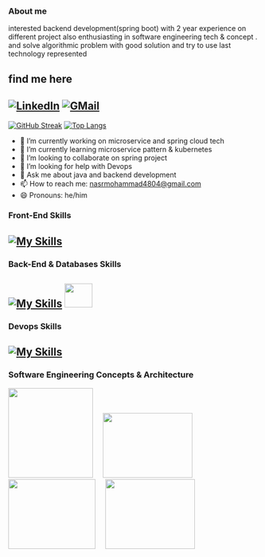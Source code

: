 ### About me


interested backend development(spring boot) with 2 year experience on different project also enthusiasting in software engineering tech & concept . and solve algorithmic problem with good solution and try to use last technology represented

## find me here
[![LinkedIn](https://img.shields.io/badge/linkedin-%230077B5.svg?style=for-the-badge&logo=linkedin&logoColor=white)](https://www.linkedin.com/in/mohammadnasr/)
[![GMail](https://img.shields.io/badge/gmail-f0f0f0?&style=for-the-badge&logo=gmail&logoColor=white&color=ea4335)](mailto:nasrmohammad4804@gmail.com)
---------------------------------------------------------------------------------------------------
[![GitHub Streak](http://github-readme-streak-stats.herokuapp.com?user=nasrmohammad4804&theme=dark&background=000000)](https://git.io/streak-stats)
[![Top Langs](https://github-readme-stats.vercel.app/api/top-langs/?username=nasrmohammad4804&layout=compact&theme=vision-friendly-dark)](https://github.com/nasrmohammad4804/github-readme-stats)

- 🔭 I’m currently working on microservice and spring cloud tech
- 🌱 I’m currently learning microservice pattern & kubernetes
- 👯 I’m looking to collaborate on spring project
- 🤔 I’m looking for help with Devops
- 💬 Ask me about java and backend development
- 📫 How to reach me: nasrmohammad4804@gmail.com
- 😄 Pronouns: he/him


### Front-End Skills
[![My Skills](https://skillicons.dev/icons?i=html,css,js,jquery&perline=7)](https://skillicons.dev)
---------------------------------------------------------------------------------------
### Back-End & Databases Skills
[![My Skills](https://skillicons.dev/icons?i=java,spring,redis,hibernate,mysql,postgres,git,mongo&perline=8)](https://skillicons.dev)
 <img src="https://encrypted-tbn0.gstatic.com/images?q=tbn:ANd9GcTk1ofJsveWEN9OO7TdVyEKihCrTbxKkDm3CSvlTupL&s" width='56' height='48' border-radius='2px'/>
-----------------------------------------------------------------------------------------

### Devops Skills
[![My Skills](https://skillicons.dev/icons?i=docker,kubernetes&theme=light)](https://skillicons.dev)
------------------------------------------------------------------------------------------

### Software Engineering Concepts & Architecture
<p>
<img src="https://user-images.githubusercontent.com/76038143/215148831-6dfffcaf-e025-4a3a-a7a2-98386b1f9ede.jpg" width='170' height='180'>
 &nbsp;  &nbsp;
<img src="https://www.aalpha.net/wp-content/uploads/2020/04/development-of-microservices.png"
     width='180' height='130'>
 &nbsp; &nbsp;
 <img src="https://olmheim.com/event-driven-architecture/images/event-driven-architecture.png" width='175' height='140'>
 &nbsp; &nbsp;
 <img src="https://www.vshsolutions.com/wp-content/uploads/2020/05/solid-design-principles-featured-image.png" width='180' height='140'>
</p>


